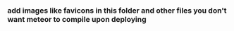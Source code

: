 ### add images like favicons in this folder and other files you don't want meteor to compile upon deploying
